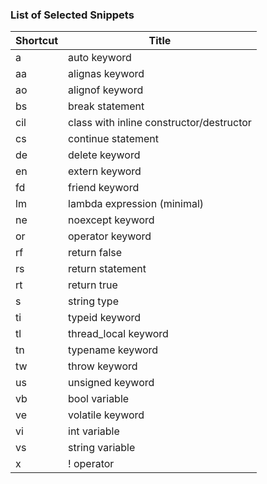 ### List of Selected Snippets

Shortcut|Title
--------|-----
a|auto keyword
aa|alignas keyword
ao|alignof keyword
bs|break statement
cil|class with inline constructor/destructor
cs|continue statement
de|delete keyword
en|extern keyword
fd|friend keyword
lm|lambda expression \(minimal\)
ne|noexcept keyword
or|operator keyword
rf|return false
rs|return statement
rt|return true
s|string type
ti|typeid keyword
tl|thread\_local keyword
tn|typename keyword
tw|throw keyword
us|unsigned keyword
vb|bool variable
ve|volatile keyword
vi|int variable
vs|string variable
x|\! operator
